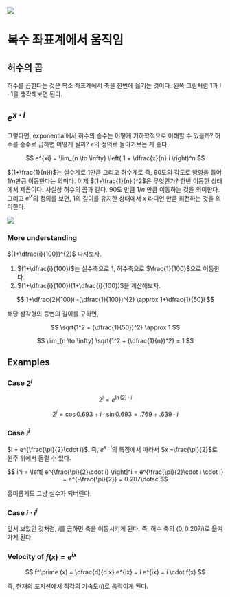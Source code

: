 

![](https://betterexplained.com/wp-content/uploads/2018/08/imaginary-multiplication-exponents.png)

# 복수 좌표계에서 움직임 

## 허수의 곱 

허수를 곱한다는 것은 복소 좌표계에서 축을 한번에 옮기는 것이다. 왼쪽 그림처럼 $1$과 $i \cdot 1$을 생각해보면 된다. 

## $e^{x \cdot i}$ 

그렇다면, exponential에서 허수의 승수는 어떻게 기하학적으로 이해할 수 있을까? 허수를 승수로 곱하면 어떻게 될까? $e$의 정의로 돌아가보는 게 좋다. 

$$
e^{xi} = \lim_{n \to \infty} \left( 1 + \dfrac{x}{n} i \right)^n
$$

$(1+\frac{1}{n}i)$는 실수계로 1만큼 그리고 허수계로 즉, 90도의 각도로 방향을 틀어 $1/n$만큼 이동한다는 의미다. 이제 $(1+\frac{1}{n}i)^2$은 무엇인가? 한번 이동한 상태에서 제곱이다. 사실상 허수의 곱과 같다. 90도 만큼 $1/n$ 만큼 이동하는 것을 의미한다. 그리고 $e^{ix}$의 정의를 보면, 1의 길이를 유지한 상태에서 $x$ 라디언 만큼 회전하는 것을 의미한다. 

![](https://betterexplained.com/wp-content/uploads/math-analogies/math-analogies-jpg.022.jpeg)

### More understanding 

$(1+\dfrac{i}{100})^{2}$ 따져보자. 

1. $(1+\dfrac{i}{100})$는 실수축으로 1, 허수축으로 $\frac{1}{100}$으로 이동한다. 
2. $(1+\dfrac{i}{100})(1+\dfrac{i}{100})$을 계산해보자. 

$$
1+\dfrac{2}{100}i -(\dfrac{1}{100})^{2} \approx 1+\dfrac{1}{50}i
$$

해당 삼각형의 등변의 길이를 구하면, 

$$
\sqrt{1^2 + (\dfrac{1}{50})^2} \approx 1
$$

$$
\lim_{n \to \infty} \sqrt{1^2 + (\dfrac{1}{n})^2} = 1
$$

## Examples

### Case $2^i$

$$
2^i = e^{\ln (2) \cdot i}
$$

$$
2^i = \cos 0.693 + i \cdot \sin 0.693 = .769 + .639 \cdot i
$$

### Case $i^i$

$i = e^{\frac{\pi}{2}\cdot i}$. 즉, $e^{x \cdot i}$의 특징에서 따라서 $x =\frac{\pi}{2}$로 원주 위에서 돌릴 수 있다.  

$$
i^i = \left[ e^{\frac{\pi}{2}\cdot i} \right]^i =  e^{\frac{\pi}{2}\cdot i \cdot i} = e^{-\frac{\pi}{2}}  = 0.207\dotsc
$$

흥미롭게도 그냥 실수가 되버린다. 

### Case $i \cdot i^i$

앞서 보았던 것처럼, $i$를 곱하면 축을 이동시키게 된다. 즉, 허수 축의 $(0, 0.207i)$로 옮겨가게 된다. 


### Velocity of $f(x) = e^{i x}$

$$
f^\prime (x) = \dfrac{d}{d x} e^{ix} = i e^{ix} = i \cdot f(x)
$$

즉, 현재의 포지션에서 직각의 가속도($i$)로 움직이게 된다. 



<!--stackedit_data:
eyJoaXN0b3J5IjpbLTYwNDE1MTM2MSwxNTUyMDU3MDYsMjkzMD
QwNzA5LDg3NzA0ODA5NCwtNjIwMTA5MjQ4LDYzMjgyMDkzNiwy
MDU5OTIxNTYxLC0xNDU2MjM1NzA1LDE2ODQ5ODk2MTQsLTY0OD
c2MDYxMl19
-->